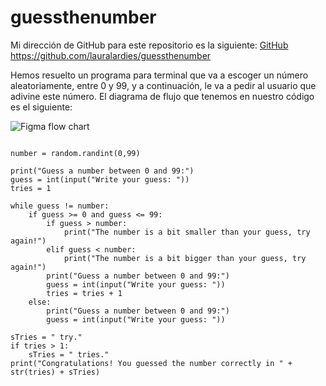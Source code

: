 # guessthenumber

Mi dirección de GitHub para este repositorio es la siguiente: [GitHub](https://github.com/lauralardies/guessthenumber)
https://github.com/lauralardies/guessthenumber

Hemos resuelto un programa para terminal que va a escoger un número aleatoriamente, entre 0 y 99, y a continuación, le va a pedir al usuario que adivine este número.
El diagrama de flujo que tenemos en nuestro código es el siguiente:

![Figma flow chart](/lauralardies/guessthenumber/guessthenumber.jpg)

```import random

number = random.randint(0,99)

print("Guess a number between 0 and 99:")
guess = int(input("Write your guess: "))
tries = 1

while guess != number:
    if guess >= 0 and guess <= 99:
        if guess > number: 
            print("The number is a bit smaller than your guess, try again!")
        elif guess < number:
            print("The number is a bit bigger than your guess, try again!")
        print("Guess a number between 0 and 99:")
        guess = int(input("Write your guess: "))
        tries = tries + 1
    else:
        print("Guess a number between 0 and 99:")
        guess = int(input("Write your guess: "))

sTries = " try."
if tries > 1:
    sTries = " tries."
print("Congratulations! You guessed the number correctly in " + str(tries) + sTries)
